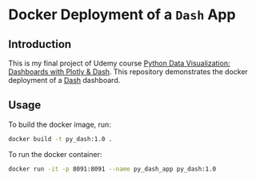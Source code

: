 # Docker Deployment of a `Dash` App

## Introduction

This is my final project of Udemy course [Python Data Visualization: Dashboards with Plotly & Dash](https://www.udemy.com/course-dashboard-redirect/?course_id=5157698).
This repository demonstrates the docker deployment of a [Dash](https://dash.plotly.com/) dashboard.

## Usage

To build the docker image, run:
```bash
docker build -t py_dash:1.0 .
```

To run the docker container:
```bash
docker run -it -p 8091:8091 --name py_dash_app py_dash:1.0
```
